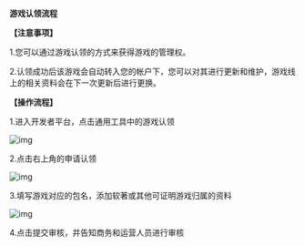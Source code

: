 **游戏认领流程**

**【注意事项】**

1.您可以通过游戏认领的方式来获得游戏的管理权。

2.认领成功后该游戏会自动转入您的帐户下，您可以对其进行更新和维护，游戏线上的相关资料会在下一次更新后进行更换。

**【操作流程】**

1.进入开发者平台，点击通用工具中的游戏认领

![img](https://arkimg.ark.online/(null)-20240520170206843.png)

2.点击右上角的申请认领

![img](https://arkimg.ark.online/(null)-20240520170206878.png)

3.填写游戏对应的包名，添加软著或其他可证明游戏归属的资料

![img](https://arkimg.ark.online/(null)-20240520170206863.png)

4.点击提交审核，并告知商务和运营人员进行审核